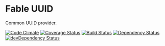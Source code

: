 # Fable UUID

Common UUID provider.

[![Code Climate](https://codeclimate.com/github/stevenvelozo/fable-uuid/badges/gpa.svg)](https://codeclimate.com/github/stevenvelozo/fable-uuid) [![Coverage Status](https://coveralls.io/repos/stevenvelozo/fable-uuid/badge.svg?branch=master)](https://coveralls.io/r/stevenvelozo/fable-uuid?branch=master) [![Build Status](https://travis-ci.org/stevenvelozo/fable-uuid.svg?branch=master)](https://travis-ci.org/stevenvelozo/fable-uuid) [![Dependency Status](https://david-dm.org/stevenvelozo/fable-uuid.svg)](https://david-dm.org/stevenvelozo/fable-uuid) [![devDependency Status](https://david-dm.org/stevenvelozo/fable-uuid/dev-status.svg)](https://david-dm.org/stevenvelozo/fable-uuid#info=devDependencies)